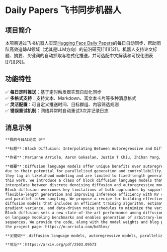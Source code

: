 # Daily Papers 飞书同步机器人

## 项目简介  
本项目通过飞书机器人实现[Hugging Face Daily Papers](https://github.com/huggingface/blog/blob/main/daily-papers.md)的每日自动同步，帮助团队高效追踪AI领域（尤其是LLM方向）的前沿研究[[1]][[2]]。机器人支持论文标题、摘要、关键词的自动抓取与格式化推送，并可选配中文解读和可视化图表[[7]][[8]]。


## 功能特性  
✅ **每日定时推送**：基于定时触发器实现自动化同步  
✅ **多格式支持**：支持文本、Markdown、富文本卡片等多种消息格式  
✅ **灵活配置**：可自定义推送时间、目标群组、内容筛选规则  
✅ **错误重试机制**：网络异常时自动重试3次并记录日志  


## 消息示例  
```markdown
**我的今日AI论文 0**

**标题**：Block Diffusion: Interpolating Between Autoregressive and Diffusion Language Models

**作者**：Marianne Arriola, Aaron Gokaslan, Justin T Chiu, Zhihan Yang, Zhixuan Qi, Jiaqi Han, Subham Sekhar Sahoo, Volodymyr Kuleshov

**摘要**：Diffusion language models offer unique benefits over autoregressive models
due to their potential for parallelized generation and controllability, yet
they lag in likelihood modeling and are limited to fixed-length generation. In
this work, we introduce a class of block diffusion language models that
interpolate between discrete denoising diffusion and autoregressive models.
Block diffusion overcomes key limitations of both approaches by supporting
flexible-length generation and improving inference efficiency with KV caching
and parallel token sampling. We propose a recipe for building effective block
diffusion models that includes an efficient training algorithm, estimators of
gradient variance, and data-driven noise schedules to minimize the variance.
Block diffusion sets a new state-of-the-art performance among diffusion models
on language modeling benchmarks and enables generation of arbitrary-length
sequences. We provide the code, along with the model weights and blog post on
the project page: https://m-arriola.com/bd3lms/

**关键词**：diffusion language models, autoregressive models, parallelized generation, controllability, likelihood modeling, fixed-length generation, block diffusion language models, discrete denoising diffusion, flexible-length generation, inference efficiency, KV caching, parallel token sampling, efficient training algorithm, gradient variance estimators, data-driven noise schedules, arbitrary-length sequences

**地址**：https://arxiv.org/pdf/2503.09573
```